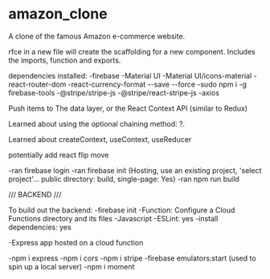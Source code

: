 # amazon_clone
A clone of the famous Amazon e-commerce website.


rfce in a new file will create the scaffolding for a new component. Includes the imports, function and exports.

dependencies installed:
  -firebase
  -Material UI
  -Material UI/icons-material
  -react-router-dom
  -react-currency-format --save --force
  -sudo npm i -g firebase-tools
  -@stripe/stripe-js
  -@stripe/react-stripe-js
  -axios


Push items to The data layer, or the React Context API (similar to Redux)

Learned about using the optional chaining method: ?.

Learned about createContext, useContext, useReducer

potentially add react flip move

-ran firebase login
-ran firebase init (Hosting, use an existing project, 'select project'... public directory: build, single-page: Yes)
-ran npm run build


/// BACKEND ///

To build out the backend:
  -firebase init
  -Function: Configure a Cloud Functions directory and its files
  -Javascript
  -ESLint: yes
  -install dependencies: yes

-Express app hosted on a cloud function

-npm i express
-npm i cors
-npm i stripe
-firebase emulators:start (used to spin up a local server)
-npm i moment